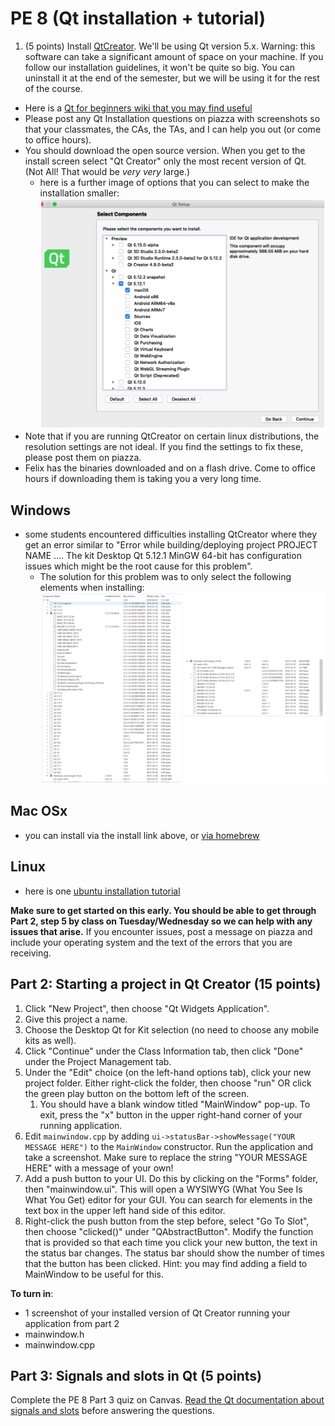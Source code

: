 PE 8 (Qt installation + tutorial)
==============

1. (5 points) Install [QtCreator](http://doc.qt.io/qt-5/gettingstarted.html). We'll be using Qt version 5.x. Warning: this software can take a significant amount of space on your machine. If you follow our installation guidelines, it won't be quite so big. You can uninstall it at the end of the semester, but we will be using it for the rest of the course.
- Here is a [Qt for beginners wiki that you may find useful](https://wiki.qt.io/Qt_for_Beginners)
- Please post any Qt Installation questions on piazza with screenshots so that your classmates, the CAs, the TAs, and I can help you out (or come to office hours).
- You should download the open source version. When you get to the install screen select "Qt Creator" only the most recent version of Qt. (Not All! That would be _very_ _very_ large.)
    - here is a further image of options that you can select to make the installation smaller: ![installation options mac](qt_smaller.png)
- Note that if you are running QtCreator on certain linux distributions, the resolution settings are not ideal. If you find the settings to fix these, please post them on piazza.
- Felix has the binaries downloaded and on a flash drive. Come to office hours if downloading them is taking you a very long time.  


Windows
------
- some students encountered difficulties installing QtCreator where they get an error similar to "Error while building/deploying project PROJECT NAME .... The kit Desktop Qt 5.12.1 MinGW 64-bit has configuration issues which might be the root cause for this problem".
    - The solution for this problem was to only select the following elements when installing: ![min gw picture windows](windows_mingw_qt.png)

Mac OSx
------
- you can install via the install link above, or [via homebrew](http://macappstore.org/qt-creator/)

Linux
-----
- here is one [ubuntu installation tutorial](https://www.ics.com/blog/getting-started-qt-and-qt-creator-linux)

__Make sure to get started on this early. You should be able to get through Part 2, step 5 by class on Tuesday/Wednesday so we can help with any issues that arise.__  If you encounter issues, post a message on piazza and include your operating system and the text of the errors that you are receiving.

Part 2: Starting a project in Qt Creator (15 points)
-------------------------
1. Click "New Project", then choose "Qt Widgets Application".
2. Give this project a name.
3. Choose the Desktop Qt for Kit selection (no need to choose any mobile kits as well).
4. Click "Continue" under the Class Information tab, then click "Done" under the Project Management tab.
5. Under the "Edit" choice (on the left-hand options tab), click your new project folder. Either right-click the folder, then choose "run" OR click the green play button on the bottom left of the screen.
    1. You should have a blank window titled "MainWindow" pop-up. To exit, press the "x" button in the upper right-hand corner of your running application.
6. Edit `mainwindow.cpp` by adding `ui->statusBar->showMessage("YOUR MESSAGE HERE")` to the `MainWindow` constructor. Run the application and take a screenshot. Make sure to replace the string "YOUR MESSAGE HERE" with a message of your own!
7. Add a push button to your UI. Do this by clicking on the "Forms" folder, then "mainwindow.ui". This will open a WYSIWYG (What You See Is What You Get) editor for your GUI. You can search for elements in the text box in the upper left hand side of this editor.
8. Right-click the push button from the step before, select "Go To Slot", then choose "clicked()" under "QAbstractButton". Modify the function that is provided so that each time you click your new button, the text in the status bar changes. The status bar should show the number of times that the button has been clicked. Hint: you may find adding a field to MainWindow to be useful for this. 

__To turn in__:
- 1 screenshot of your installed version of Qt Creator running your application from part 2
- mainwindow.h
- mainwindow.cpp

Part 3: Signals and slots in Qt (5 points)
------------------
Complete the PE 8 Part 3 quiz on Canvas. [Read the Qt documentation about signals and slots](http://doc.qt.io/qt-5/signalsandslots.html) before answering the questions.


